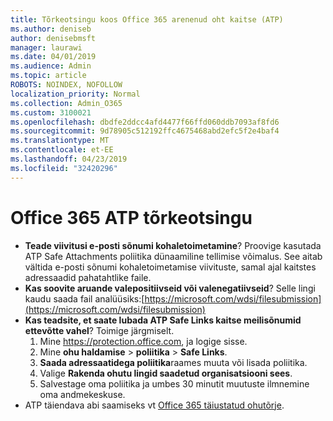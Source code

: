 ```yaml
---
title: Tõrkeotsingu koos Office 365 arenenud oht kaitse (ATP)
ms.author: deniseb
author: denisebmsft
manager: laurawi
ms.date: 04/01/2019
ms.audience: Admin
ms.topic: article
ROBOTS: NOINDEX, NOFOLLOW
localization_priority: Normal
ms.collection: Admin_O365
ms.custom: 3100021
ms.openlocfilehash: dbdfe2ddcc4afd4477f66ffd060ddb7093af8fd6
ms.sourcegitcommit: 9d78905c512192ffc4675468abd2efc5f2e4baf4
ms.translationtype: MT
ms.contentlocale: et-EE
ms.lasthandoff: 04/23/2019
ms.locfileid: "32420296"
---
```

# <a name="troubleshoot-issues-with-office-365-atp"></a>Office 365 ATP tõrkeotsingu

- **Teade viivitusi e-posti sõnumi kohaletoimetamine**? Proovige kasutada ATP Safe Attachments poliitika dünaamiline tellimise võimalus. See aitab vältida e-posti sõnumi kohaletoimetamise viivituste, samal ajal kaitstes adressaadid pahatahtlike faile.
- **Kas soovite aruande valepositiivseid või valenegatiivseid**? Selle lingi kaudu saada fail analüüsiks:[https://microsoft.com/wdsi/filesubmission](https://microsoft.com/wdsi/filesubmission)
- **Kas teadsite, et saate lubada ATP Safe Links kaitse meilisõnumid ettevõtte vahel**? Toimige järgmiselt.
    1. Mine https://protection.office.com, ja logige sisse.
    2. Mine **ohu haldamise** > **poliitika** > **Safe Links**.
    3. **Saada adressaatidega poliitika**raames muuta või lisada poliitika.
    4. Valige **Rakenda ohutu lingid saadetud organisatsiooni sees**.
    5. Salvestage oma poliitika ja umbes 30 minutit muutuste ilmnemine oma andmekeskuse.
- ATP täiendava abi saamiseks vt [Office 365 täiustatud ohutõrje](https://docs.microsoft.com/office365/securitycompliance/office-365-atp).